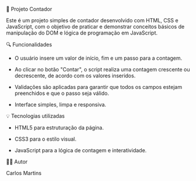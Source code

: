 🧮 Projeto Contador

Este é um projeto simples de contador desenvolvido com HTML, CSS e JavaScript, com o objetivo de praticar e demonstrar conceitos básicos de manipulação do DOM e lógica de programação em JavaScript.

🔍 Funcionalidades
- O usuário insere um valor de início, fim e um passo para a contagem.

- Ao clicar no botão "Contar", o script realiza uma contagem crescente ou decrescente, de acordo com os valores inseridos.

- Validações são aplicadas para garantir que todos os campos estejam preenchidos e que o passo seja válido.

- Interface simples, limpa e responsiva.

💡 Tecnologias utilizadas
- HTML5 para estruturação da página.

- CSS3 para o estilo visual.

- JavaScript para a lógica de contagem e interatividade.

👨‍💻 Autor

Carlos Martins
